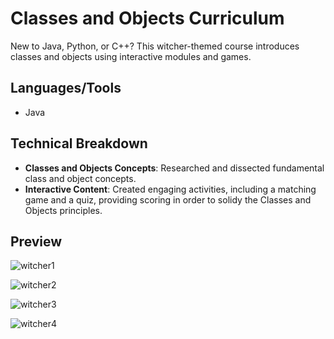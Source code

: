 # Classes and Objects Curriculum

New to Java, Python, or C++? This witcher-themed course introduces classes and objects using interactive modules and games.

## Languages/Tools

- Java

## Technical Breakdown

- **Classes and Objects Concepts**: Researched and dissected fundamental class and object concepts.
- **Interactive Content**: Created engaging activities, including a matching game and a quiz, providing scoring in order to solidy the Classes and Objects principles.

## Preview

![witcher1](https://github.com/user-attachments/assets/eb7199a5-170f-476b-b622-0045240dc240)

![witcher2](https://github.com/user-attachments/assets/d8c50d15-ea0c-4c5d-bf68-a988c9e0a527)

![witcher3](https://github.com/user-attachments/assets/d7340c7d-3a66-40c3-9b6f-3a58bb97e825)

![witcher4](https://github.com/user-attachments/assets/2f71f1b8-6a26-40c1-b7a4-6f21387eed21)
